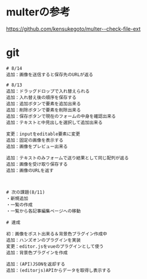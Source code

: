 # multerの参考

https://github.com/kensukegoto/multer--check-file-ext


# git

```
# 8/14
追加：画像を送信すると保存先のURLが返る

# 8/13
追加：ドラッグドロップで入れ替えられる
追加：入れ替え後の順序を保存する
追加：追加ボタンで要素を追加出来る
追加：削除ボタンで要素を削除出来る
追加：保存ボタンで現在のフォームの中身を確認出来る
追加：テキストと中見出しを選択して追加出来る

変更：inputをeditable要素に変更
追加：固定の画像を表示する
追加：画像をプレビュー出来る

追加：テキストのみフォームで送り結果として同じ配列が返る
追加：画像を受け取り保存する
追加：画像のURLを返す



# 次の課題(8/11)
・新規追加
・一覧の作成
・一覧から各記事編集ページへの移動

# 達成

初：画像をポスト出来る＆背景色プラグイン作成中
追加：ハンズオンのプラグインを実装
変更：editor.jsをvueのプラグインとして使う
追加：背景色プラグインを作成

追加：(API)JSONを返却する
追加：(editorjs)APIからデータを取得し表示する


```